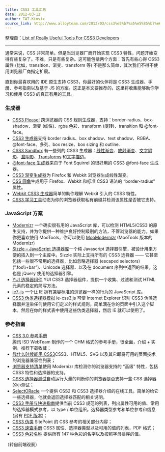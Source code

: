 ```yaml
---
title: CSS3 工具汇总
date: 2012-03-12
author: TAT.Kinvix
source_link: http://www.alloyteam.com/2012/03/css3%e5%b7%a5%e5%85%b7%e6%b1%87%e6%80%bb/
---
```


<!-- {% raw %} - for jekyll -->

整理自：[List of Really Useful Tools For CSS3 Developers](http://www.w3avenue.com/2010/04/09/list-of-really-useful-tools-for-css3-developers/)

* * *

通常来说，CSS 非常简单。但是当浏览器厂商开始实现 CSS3 特性，问题开始变得有些复杂了。不难，只是有些复杂。这可能包括两个方面：首先有些心得 CSS3 属性 (比如，transition、渐变、transform 等) 不是那么简单，其次我们不得不使用浏览器厂商指定扩展。

直到你最喜欢用的 IDE 原生支持 CSS3，你最好的伙伴将是 CSS3 生成器、手册、参考指南以及基于 JS 的方案。这正是本文要推荐的，这里将收集能够助你学习和使用 CSS3 的真正有用的工具。  

### 生成器

-   [CSS3 Please!](http://css3please.com/) 跨浏览器的 CSS 规则生成器，支持：border-radius、box-shadow、渐变 (线性)、rgba 色彩、transform (旋转)、transition 和 @font-face。
-   [CSS3 生成器](http://css3generator.com/)支持 border radius、box shadow、text shadow、RGBA、@font-face、多列、box resize、box sizing 和 outline.
-   [CSS3 Sandbox](http://westciv.com/tools/index.html) 有一些列的 CSS3 生成器：[线性渐变](http://westciv.com/tools/gradients/)、[放射渐变](http://westciv.com/tools/radialgradients/index.html)、[文字阴影](http://westciv.com/tools/shadows/index.html)、[盒阴影](http://westciv.com/tools/boxshadows/index.html)、[Transforms](http://westciv.com/tools/transforms/index.html) 和[文字描边](http://westciv.com/tools/textStroke/index.html)。
-   [@font-face 生成器](http://www.fontsquirrel.com/fontface/generator)来自于 Font Squirrel 的很好用的 CSS3 @font-face 生成器。
-   [CSS3 渐变生成器](http://gradients.glrzad.com/)为 Firefox 和 Webkit 浏览器生成线性渐变。
-   [CSS 圆角](http://border-radius.com/)生成用于 Firefox、Webkit 和标准 CSS3 语法的 “border-radius” 属性。
-   [Webkit CSS3 生成器](http://www.widgetpad.com/694/)简单的助你理解 Webkit 引入的 CSS3 特性。
-   [CSS3 学习工具](http://leaverou.me/scripts/css3learn.html)动态为你的浏览器获取私有前缀并检测该属性是否被它支持。

### JavaScript 方案

-   [Modernizr](http://www.modernizr.com/) 一个确实很有用的 JavaScript 库，可以检测 HTML5/CSS3 的原生支持，并为你提供一种维护良好控制级别的方法，不管浏览器的能力。如果你更喜欢使用 MooTools，你可以使用 [MooModernizr](http://www.aryweb.nl/projects/mooModernizr/) (MooTools 版本的 Modernizr)
-   [Sizzle – JavaScript 选择器库](http://sizzlejs.com/)一个纯 Javascript 选择器引擎，被设计用来方便的插入到一个主库中。Sizzle 实际上支持所有的 CSS3 选择器 —— 它甚至包括一些很不常用的选择器，比如忽略选择器 (escaped selectors)(”.foo\\\\+bar”)、Unicode 选择器、以及在 document 序列中返回的结果。这也是 jQuery 使用的选择器引擎。
-   [YUI 选择器组件](http://developer.yahoo.com/yui/selector/) YUI CSS3 选择器组件，提供一个收集、过滤和测试 HTML 元素的稳定的简写方法。
-   [ie7-js](http://code.google.com/p/ie7-js/) 一个让 IE 拥有兼容标准的浏览器一样的行为的 JavaScript 库。
-   [CSS3 伪类选择器模拟](http://www.keithclark.co.uk/labs/ie-css3/) ie-css3.js 可使 Internet Explorer 识别 CSS3 伪类选择器并渲染任何使用它们定义的样式规则。简单滴在你的页面中引入这个脚本，然后在你的样式表中使用这些伪类选择器，然后 IE 就可以使用了。

### 参考指南

-   [CSS 3.0 参考手册](http://isd.tencent.com/css3/)  
    腾讯 ISD WebTeam 制作的一个 CHM 格式的参考手册，很全面，介绍 + 实例，推荐下载收藏；
-   [我什么时候能用 CSS3](http://a.deveria.com/caniuse/#agents=All&eras=All&cats=CSS3&statuses=rec,pr,cr,wd,ietf)CSS3、HTML5、SVG 以及其它即将可用的页面技术的浏览器兼容性列表；
-   [浏览器支持清单](http://www.findmebyip.com/)使用 Modernizr 库检测你的浏览器支持的 “高级” 特性，包括 CSS3 特性和选择器的支持。
-   [CSS3 选择器测试](http://tools.css3.info/selectors-test/test.html)自动运行大量的判断你的浏览器是否支持一些 CSS 选择器的小测试；
-   [SelectORacle](http://gallery.theopalgroup.com/selectoracle/) 一个提供 CSS2 和 CSS3 选择器介绍的在线工具。简单的给它一些选择器，他就会返回选择器匹配的相关说明。
-   [CSS3 手册与快速指南](http://jspedia.com/complete-up-to-date-css3-cheat-sheet-quick-reference-guide.html)提供当前 CSS3 规范的列表，列出属性可用的值、常用的选择器模式参考，以 type / 单位组织，选择器类型参考和单位参考和信息 (另有 [PDF 版本](http://www.veign.com/reference/css3-guide.php))；
-   [CSS3 伪类](http://reference.sitepoint.com/css/css3psuedoclasses) SitePoint 的 CSS 参考的相关部分内容；
-   [CSS3 速查手册](http://www.smashingmagazine.com/2009/07/13/css-3-cheat-sheet-pdf/) CSS3 属性、选择器类型以及可用的值的列表，PDF 格式；
-   [CSS3 色彩名称](http://www.codenique.com/web_color/css3_color_names.php) 提供所有 147 种色彩的名字以及按照字母排序的值。

（转自前端观察）

<!-- {% endraw %} - for jekyll -->